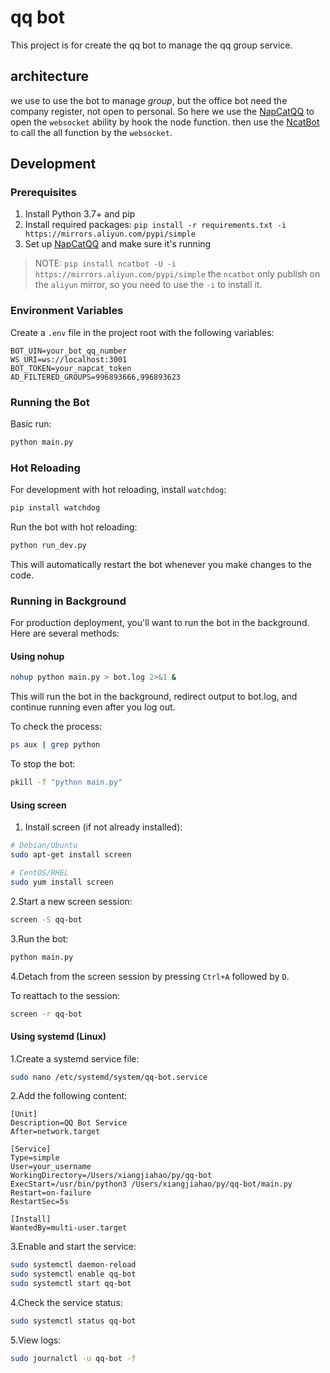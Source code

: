 # qq bot

This project is for create the qq bot to manage the qq group service.

## architecture

we use to use the bot to manage _group_, but the office bot need the company register, not open to personal. So here we use the [NapCatQQ](https://napneko.github.io/) to open the `websocket` ability by hook the node function. then use the [NcatBot](https://docs.ncatbot.xyz/) to call the all function by the `websocket`.

## Development

### Prerequisites

1. Install Python 3.7+ and pip
2. Install required packages: `pip install -r requirements.txt -i https://mirrors.aliyun.com/pypi/simple`
3. Set up [NapCatQQ](https://napneko.github.io/) and make sure it's running

> NOTE: `pip install ncatbot -U -i https://mirrors.aliyun.com/pypi/simple` the `ncatbot` only publish on the `aliyun` mirror, so you need to use the `-i` to install it.

### Environment Variables

Create a `.env` file in the project root with the following variables:

```env
BOT_UIN=your_bot_qq_number
WS_URI=ws://localhost:3001
BOT_TOKEN=your_napcat_token
AD_FILTERED_GROUPS=996893666,996893623
```

### Running the Bot

Basic run:

```bash
python main.py
```

### Hot Reloading

For development with hot reloading, install `watchdog`:

```bash
pip install watchdog
```

Run the bot with hot reloading:

```bash
python run_dev.py
```

This will automatically restart the bot whenever you make changes to the code.

### Running in Background

For production deployment, you'll want to run the bot in the background. Here are several methods:

#### Using nohup

```bash
nohup python main.py > bot.log 2>&1 &
```

This will run the bot in the background, redirect output to bot.log, and continue running even after you log out.

To check the process:

```bash
ps aux | grep python
```

To stop the bot:

```bash
pkill -f "python main.py"
```

#### Using screen

1. Install screen (if not already installed):

```bash
# Debian/Ubuntu
sudo apt-get install screen

# CentOS/RHEL
sudo yum install screen
```

2.Start a new screen session:

```bash
screen -S qq-bot
```

3.Run the bot:

```bash
python main.py
```

4.Detach from the screen session by pressing `Ctrl+A` followed by `D`.

To reattach to the session:

```bash
screen -r qq-bot
```

#### Using systemd (Linux)

1.Create a systemd service file:

```bash
sudo nano /etc/systemd/system/qq-bot.service
```

2.Add the following content:

```plaintext
[Unit]
Description=QQ Bot Service
After=network.target

[Service]
Type=simple
User=your_username
WorkingDirectory=/Users/xiangjiahao/py/qq-bot
ExecStart=/usr/bin/python3 /Users/xiangjiahao/py/qq-bot/main.py
Restart=on-failure
RestartSec=5s

[Install]
WantedBy=multi-user.target
```

3.Enable and start the service:

```bash
sudo systemctl daemon-reload
sudo systemctl enable qq-bot
sudo systemctl start qq-bot
```

4.Check the service status:

```bash
sudo systemctl status qq-bot
```

5.View logs:

```bash
sudo journalctl -u qq-bot -f
```
